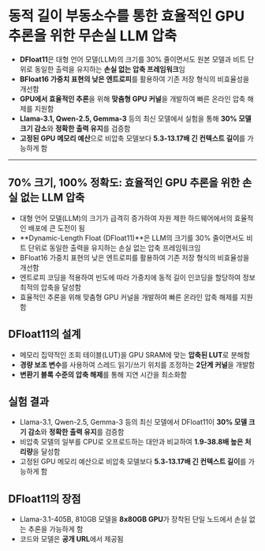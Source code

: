 # 동적 길이 부동소수를 통한 효율적인 GPU 추론을 위한 무손실 LLM 압축


* **DFloat11**은 대형 언어 모델(LLM)의 크기를 30% 줄이면서도 원본 모델과 비트 단위로 동일한 출력을 유지하는 **손실 없는 압축 프레임워크**임
* **BFloat16 가중치 표현의 낮은 엔트로피**를 활용하여 기존 저장 형식의 비효율성을 개선함
* **GPU에서 효율적인 추론**을 위해 **맞춤형 GPU 커널**을 개발하여 빠른 온라인 압축 해제를 지원함
* **Llama-3.1, Qwen-2.5, Gemma-3** 등의 최신 모델에서 실험을 통해 **30% 모델 크기 감소**와 **정확한 출력 유지**를 검증함
* **고정된 GPU 메모리 예산**으로 비압축 모델보다 **5.3-13.17배 긴 컨텍스트 길이**를 가능하게 함

---

70% 크기, 100% 정확도: 효율적인 GPU 추론을 위한 손실 없는 LLM 압축
----------------------------------------------

* 대형 언어 모델(LLM)의 크기가 급격히 증가하여 자원 제한 하드웨어에서의 효율적인 배포에 큰 도전이 됨
* \*\*Dynamic-Length Float (DFloat11)\*\*은 LLM의 크기를 30% 줄이면서도 비트 단위로 동일한 출력을 유지하는 손실 없는 압축 프레임워크임
* BFloat16 가중치 표현의 낮은 엔트로피를 활용하여 기존 저장 형식의 비효율성을 개선함
* 엔트로피 코딩을 적용하여 빈도에 따라 가중치에 동적 길이 인코딩을 할당하여 정보 최적의 압축을 달성함
* 효율적인 추론을 위해 맞춤형 GPU 커널을 개발하여 빠른 온라인 압축 해제를 지원함

DFloat11의 설계
------------

* 메모리 집약적인 조회 테이블(LUT)을 GPU SRAM에 맞는 **압축된 LUT**로 분해함
* **경량 보조 변수**를 사용하여 스레드 읽기/쓰기 위치를 조정하는 **2단계 커널**을 개발함
* **변환기 블록 수준의 압축 해제**를 통해 지연 시간을 최소화함

실험 결과
-----

* Llama-3.1, Qwen-2.5, Gemma-3 등의 최신 모델에서 DFloat11이 **30% 모델 크기 감소**와 **정확한 출력 유지**를 검증함
* 비압축 모델의 일부를 CPU로 오프로드하는 대안과 비교하여 **1.9-38.8배 높은 처리량**을 달성함
* 고정된 GPU 메모리 예산으로 비압축 모델보다 **5.3-13.17배 긴 컨텍스트 길이**를 가능하게 함

DFloat11의 장점
------------

* Llama-3.1-405B, 810GB 모델을 **8x80GB GPU**가 장착된 단일 노드에서 손실 없는 추론을 가능하게 함
* 코드와 모델은 **공개 URL**에서 제공됨
